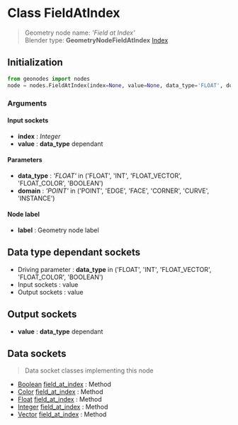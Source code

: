 
# Class FieldAtIndex

> Geometry node name: _'Field at Index'_<br>Blender type:  **GeometryNodeFieldAtIndex**
[Index](/docs/index.md)

## Initialization


```python
from geonodes import nodes
node = nodes.FieldAtIndex(index=None, value=None, data_type='FLOAT', domain='POINT', label=None)
```


### Arguments


#### Input sockets



- **index** : _Integer_
- **value** : **data_type** dependant



#### Parameters



- **data_type** : _'FLOAT'_ in ('FLOAT', 'INT', 'FLOAT_VECTOR', 'FLOAT_COLOR', 'BOOLEAN')
- **domain** : _'POINT'_ in ('POINT', 'EDGE', 'FACE', 'CORNER', 'CURVE', 'INSTANCE')



#### Node label



- **label** : Geometry node label



## Data type dependant sockets



- Driving parameter : **data_type** in ('FLOAT', 'INT', 'FLOAT_VECTOR', 'FLOAT_COLOR', 'BOOLEAN')
- Input sockets : value
- Output sockets : value



## Output sockets



- **value** : **data_type** dependant



## Data sockets

> Data socket classes implementing this node


- [Boolean](../sockets/Boolean.md) [field_at_index](../sockets/Boolean.md#field_at_index) : Method
- [Color](../sockets/Color.md) [field_at_index](../sockets/Color.md#field_at_index) : Method
- [Float](../sockets/Float.md) [field_at_index](../sockets/Float.md#field_at_index) : Method
- [Integer](../sockets/Integer.md) [field_at_index](../sockets/Integer.md#field_at_index) : Method
- [Vector](../sockets/Vector.md) [field_at_index](../sockets/Vector.md#field_at_index) : Method


